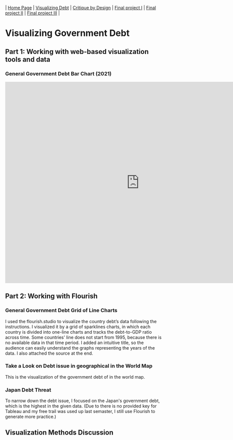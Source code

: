 | [Home Page](https://yicenma.github.io/tswd-portfolio) | [Visualizing Debt](visualizing-government-debt) | [Critique by Design](critique-by-design) | [Final project I](final-project-part-one) | [Final project II](final-project-part-two) | [Final project III](final-project-part-three) |

#  Visualizing Government Debt

## Part 1: Working with web-based visualization tools and data
### General Government Debt Bar Chart (2021)
<iframe src="https://data.oecd.org/chart/6XSx" width="860" height="645" style="border: 0" mozallowfullscreen="true" webkitallowfullscreen="true" allowfullscreen="true"><a href="https://data.oecd.org/chart/6XSx" target="_blank">OECD Chart: General government debt, Total, % of GDP, Annual, 2021</a></iframe>


## Part 2: Working with Flourish
### General Government Debt Grid of Line Charts 

I used the flourish.studio to visualize the country debt’s data following the instructions. I visualized it by a grid of sparklines charts, in which each country is divided into one-line charts and tracks the debt-to-GDP ratio across time. Some countries' line does not start from 1995, because there is no available data in that time period. I added an intuitive title, so the audience can easily understand the graphs representing the years of the data. I also attached the source at the end.

<div class="flourish-embed flourish-chart" data-src="visualisation/12572192"><script src="https://public.flourish.studio/resources/embed.js"></script></div>

### Take a Look on Debt issue in geographical in the World Map

This is the visualization of the government debt of in the world map.

<div class="flourish-embed flourish-map" data-src="visualisation/12572460"><script src="https://public.flourish.studio/resources/embed.js"></script></div>

### Japan Debt Threat

To narrow down the debt issue, I focused on the Japan's government debt, which is the highest in the given data. (Due to there is no provided key for Tableau and my free trail was used up last semaster, I still use Flourish to generate more practice.)

<div class="flourish-embed flourish-chart" data-src="visualisation/12596946"><script src="https://public.flourish.studio/resources/embed.js"></script></div>

## Visualization Methods Discussion

